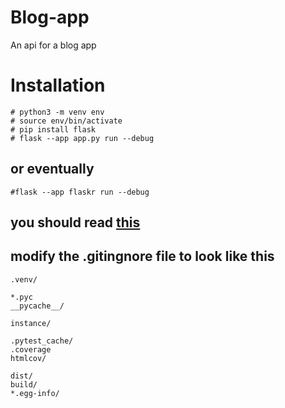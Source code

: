      
# Blog-app
An api for a blog app

# Installation

>
    # python3 -m venv env
    # source env/bin/activate
    # pip install flask
    # flask --app app.py run --debug


## or eventually
` #flask --app flaskr run --debug `


## you should read [this](https://flask.palletsprojects.com/en/stable/tutorial)

## modify the .gitingnore file to look like this
>
    .venv/
    
    *.pyc
    __pycache__/
    
    instance/
    
    .pytest_cache/
    .coverage
    htmlcov/
    
    dist/
    build/
    *.egg-info/   
